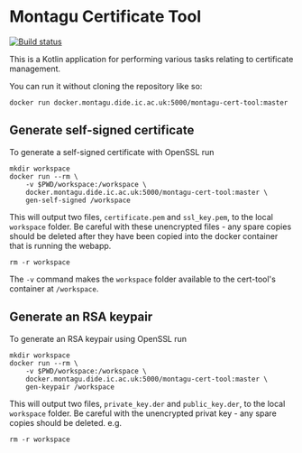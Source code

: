 # Montagu Certificate Tool
[![Build status](https://badge.buildkite.com/c4dd1d9def806ded2bc5a36680f9705835c695dacc9da5d7e1.svg?master)](https://buildkite.com/mrc-ide/montagu-certificate-tool)

This is a Kotlin application for performing various tasks relating to 
certificate management.

You can run it without cloning the repository like so:

    docker run docker.montagu.dide.ic.ac.uk:5000/montagu-cert-tool:master

## Generate self-signed certificate
To generate a self-signed certificate with OpenSSL run

    mkdir workspace
    docker run --rm \
        -v $PWD/workspace:/workspace \
        docker.montagu.dide.ic.ac.uk:5000/montagu-cert-tool:master \
        gen-self-signed /workspace

This will output two files, `certificate.pem` and `ssl_key.pem`, to the local 
`workspace` folder. Be careful with these unencrypted files - any spare copies 
should be deleted after they have been copied into the docker container that is 
running the webapp.

    rm -r workspace

The `-v` command makes the `workspace` folder available to the cert-tool's 
container at `/workspace`. 

## Generate an RSA keypair
To generate an RSA keypair using OpenSSL run

    mkdir workspace
    docker run --rm \
        -v $PWD/workspace:/workspace \
        docker.montagu.dide.ic.ac.uk:5000/montagu-cert-tool:master \
        gen-keypair /workspace

This will output two files, `private_key.der` and `public_key.der`, to the
local `workspace` folder. Be careful with the unencrypted privat key - any
spare copies should be deleted. e.g.

    rm -r workspace
